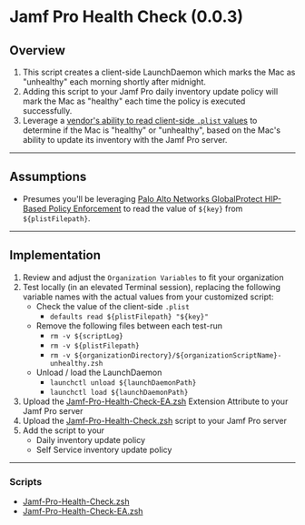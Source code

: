 # Jamf Pro Health Check (0.0.3)

## Overview

1. This script creates a client-side LaunchDaemon which marks the Mac as "unhealthy" each morning shortly after midnight.
1. Adding this script to your Jamf Pro daily inventory update policy will mark the Mac as "healthy" each time the policy is executed successfully.
1. Leverage a [vendor's ability to read client-side `.plist` values](https://docs.paloaltonetworks.com/globalprotect/10-1/globalprotect-admin/host-information/configure-hip-based-policy-enforcement) to determine if the Mac is "healthy" or "unhealthy", based on the Mac's ability to update its inventory with the Jamf Pro server.

---

## Assumptions

- Presumes you'll be leveraging [Palo Alto Networks GlobalProtect HIP-Based Policy Enforcement](https://docs.paloaltonetworks.com/globalprotect/10-1/globalprotect-admin/host-information/configure-hip-based-policy-enforcement) to read the value of `${key}` from `${plistFilepath}`.

---

## Implementation

1. Review and adjust the `Organization Variables` to fit your organization
1. Test locally (in an elevated Terminal session), replacing the following variable names with the actual values from your customized script:
    - Check the value of the client-side `.plist`
        - `defaults read ${plistFilepath} "${key}"`
    - Remove the following files between each test-run
        - `rm -v ${scriptLog}`
        - `rm -v ${plistFilepath}`
        - `rm -v ${organizationDirectory}/${organizationScriptName}-unhealthy.zsh`
    - Unload / load the LaunchDaemon
        - `launchctl unload ${launchDaemonPath}`
        - `launchctl load ${launchDaemonPath}`
1. Upload the [Jamf-Pro-Health-Check-EA.zsh](Jamf-Pro-Health-Check-EA.zsh) Extension Attribute to your Jamf Pro server
1. Upload the [Jamf-Pro-Health-Check.zsh](Jamf-Pro-Health-Check.zsh) script to your Jamf Pro server
1. Add the script to your
    - Daily inventory update policy
    - Self Service inventory update policy

---

### Scripts
- [Jamf-Pro-Health-Check.zsh](Jamf-Pro-Health-Check.zsh)
- [Jamf-Pro-Health-Check-EA.zsh](Jamf-Pro-Health-Check-EA.zsh)